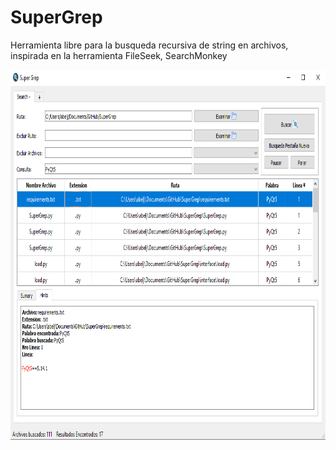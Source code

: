# SuperGrep
Herramienta libre para la busqueda recursiva de string en archivos, inspirada en la herramienta FileSeek, SearchMonkey

<img src="https://github.com/abeljm/SuperGrep/blob/master/image1.png" width="820" height="592">

